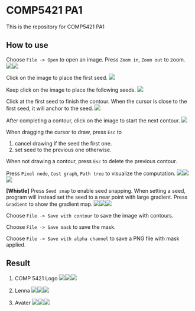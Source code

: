 # COMP5421 PA1
This is the repository for COMP5421 PA1

## How to use
Choose `File -> Open` to open an image. 
Press `Zoom in`, `Zoom out` to zoom. 
![](https://i.imgur.com/fM1gwal.png)![](https://i.imgur.com/GRxzPbu.png)

Click on the image to place the first seed.
![](https://i.imgur.com/Ckvb155.png)

Keep click on the image to place the following seeds.
![](https://i.imgur.com/Yj4YABr.png)

Click at the first seed to finish the contour. When the cursor is close to the first seed, it will anchor to the seed. 
![](https://i.imgur.com/3nRmbDk.png)

After completing a contour, click on the image to start the next contour.
![](https://i.imgur.com/fBcOiyi.png)

When dragging the cursor to draw, press `Esc` to
1. cancel drawing if the seed the first one.
2. set seed to the previous one otherwise.

When not drawing a contour, press `Esc` to delete the previous contour.

Press `Pixel node`, `Cost graph`, `Path tree` to visualize the computation.
![](https://i.imgur.com/9BOrpyK.png)![](https://i.imgur.com/meZW6wG.png)![](https://i.imgur.com/Nkc7UDg.png)

**[Whistle]** Press `Seed snap` to enable seed snapping. When setting a seed, program will instead set the seed to a near point with large gradient. Press `Gradient` to show the gradient map. 
![](https://i.imgur.com/yhrAmY1.png)![](https://i.imgur.com/hZFptpr.png)![](https://i.imgur.com/uSwX7G6.png)

Choose `File -> Save with contour` to save the image with contours.

Choose `File -> Save mask` to save the mask. 

Choose `File -> Save with alpha channel` to save a PNG file with mask applied.
## Result
1. COMP 5421 Logo
![](https://i.imgur.com/NfhM0PF.png)![](https://i.imgur.com/wYAF7ux.png)![](https://i.imgur.com/IevRVqf.png)

2. Lenna
![](https://i.imgur.com/IxrYx8m.png)![](https://i.imgur.com/4gTsnez.png)![](https://i.imgur.com/ntsMmza.png)

3. Avater
![](https://i.imgur.com/v4mMDlN.png)![](https://i.imgur.com/YD3v7Rv.png)![](https://i.imgur.com/5inl2k5.png)